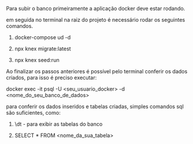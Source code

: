 Para subir o banco primeiramente a aplicação docker deve estar rodando.

em seguida no terminal na raiz do projeto é necessário rodar os seguintes comandos.

  1. docker-compose ud -d

  2. npx knex migrate:latest

  3. npx knex seed:run

Ao finalizar os passos anteriores é possível pelo terminal conferir os dados criados, para isso é preciso executar:

docker exec -it <nome-do-container> psql -U <seu_usuario_docker> -d <nome_do_seu_banco_de_dados>

para conferir os dados inseridos e tabelas criadas, simples comandos sql são suficientes, como:

  1. \dt - para exibir as tabelas do banco

  2. SELECT * FROM <nome_da_sua_tabela>
